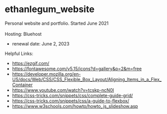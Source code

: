 # ethanlegum_website
Personal website and portfolio. Started June 2021<br><br>
Hosting: Bluehost<br>
 * renewal date: June 2, 2023

Helpful Links:<br>
 * https://ezgif.com/
 * https://fontawesome.com/v5.15/icons?d=gallery&p=2&m=free
 * https://developer.mozilla.org/en-US/docs/Web/CSS/CSS_Flexible_Box_Layout/Aligning_Items_in_a_Flex_Container
 * https://www.youtube.com/watch?v=tcskp-ncN0I
 * https://css-tricks.com/snippets/css/complete-guide-grid/
 * https://css-tricks.com/snippets/css/a-guide-to-flexbox/
 * https://www.w3schools.com/howto/howto_js_slideshow.asp
